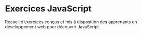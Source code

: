 # Exercices JavaScript

Recueil d’exercices conçus et mis à disposition des apprenants en développement web pour découvrir JavaScript.
